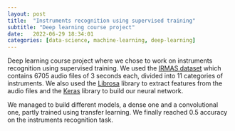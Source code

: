 ```yaml
---
layout: post
title:  "Instruments recognition using supervised training"
subtitle: "Deep learning course project"
date:   2022-06-29 18:34:01
categories: [data-science, machine-learning, deep-learning]
---
```


Deep learning course project where we chose to work on instruments recognition using supervised training. We used the [IRMAS dataset](https://www.upf.edu/web/mtg/irmas) which contains 6705 audio files of 3 seconds each, divided into 11 categories of instruments. We  also used the [Librosa](https://librosa.org/doc/latest/index.html) library to extract features from the audio files and the [Keras](https://keras.io/) library to build our neural network.

We managed to build different models, a dense one and a convolutional one, partly trained using transfer learning. We finally reached 0.5 accuracy on the instruments recognition task.
